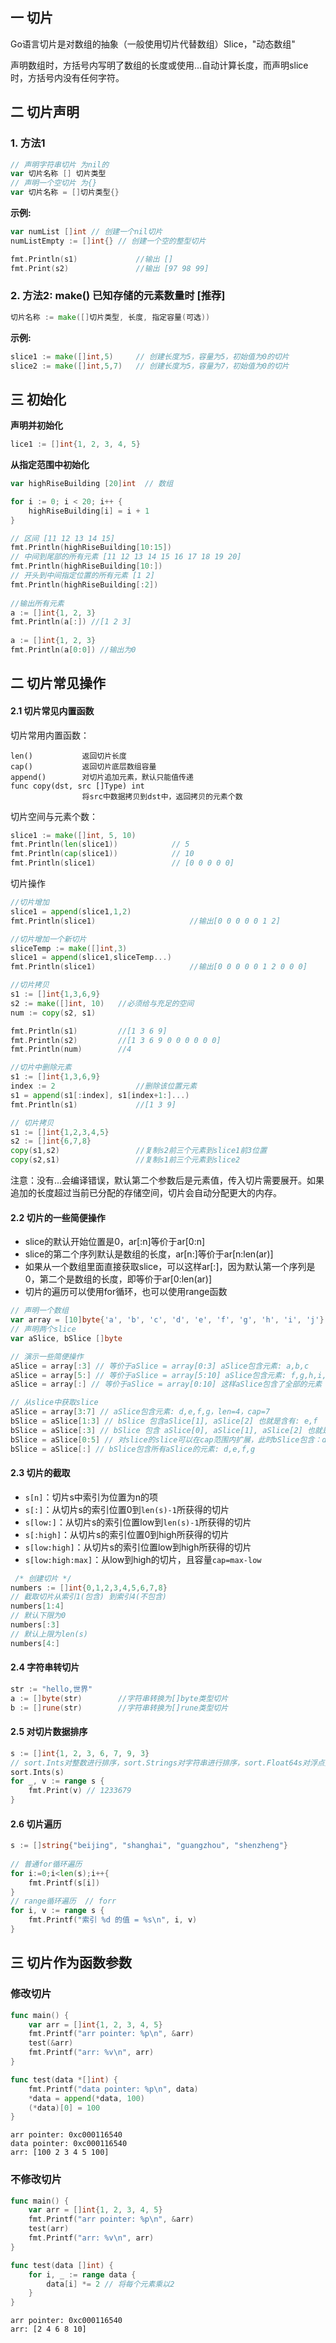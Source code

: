 ## 一 切片

Go语言切片是对数组的抽象（一般使用切片代替数组）Slice，"动态数组"

声明数组时，方括号内写明了数组的长度或使用...自动计算长度，而声明slice时，方括号内没有任何字符。  

## 二 切片声明

### 1. 方法1

```go
// 声明字符串切片 为nil的
var 切片名称 [] 切片类型
// 声明一个空切片 为{}
var 切片名称 = []切片类型{}
```

**示例:**

```go
var numList []int // 创建一个nil切片
numListEmpty := []int{} // 创建一个空的整型切片

fmt.Println(s1)				//输出 []
fmt.Print(s2)				//输出 [97 98 99]
```

### 2.  方法2: make() 已知存储的元素数量时  [推荐]

```go
切片名称 := make([]切片类型, 长度, 指定容量(可选))
```

**示例:**

```go
slice1 := make([]int,5)		// 创建长度为5，容量为5，初始值为0的切片
slice2 := make([]int,5,7)	// 创建长度为5，容量为7，初始值为0的切片
```

## 三 初始化

**声明并初始化**

```go
lice1 := []int{1, 2, 3, 4, 5}
```

**从指定范围中初始化**

```go
var highRiseBuilding [20]int  // 数组

for i := 0; i < 20; i++ {
	highRiseBuilding[i] = i + 1
}

// 区间 [11 12 13 14 15]
fmt.Println(highRiseBuilding[10:15])
// 中间到尾部的所有元素 [11 12 13 14 15 16 17 18 19 20]
fmt.Println(highRiseBuilding[10:])
// 开头到中间指定位置的所有元素 [1 2]
fmt.Println(highRiseBuilding[:2])
 
//输出所有元素
a := []int{1, 2, 3}
fmt.Println(a[:]) //[1 2 3]
 
a := []int{1, 2, 3}
fmt.Println(a[0:0]) //输出为0
```


## 二 切片常见操作

#### 2.1 切片常见内置函数

切片常用内置函数：
```
len()			返回切片长度
cap()			返回切片底层数组容量
append()		对切片追加元素，默认只能值传递
func copy(dst, src []Type) int
				将src中数据拷贝到dst中，返回拷贝的元素个数
```

切片空间与元素个数：
```go
slice1 := make([]int, 5, 10)
fmt.Println(len(slice1))			// 5
fmt.Println(cap(slice1))			// 10
fmt.Println(slice1)					// [0 0 0 0 0]
```

切片操作
```go
//切片增加
slice1 = append(slice1,1,2)
fmt.Println(slice1)						//输出[0 0 0 0 0 1 2]

//切片增加一个新切片
sliceTemp := make([]int,3)
slice1 = append(slice1,sliceTemp...)
fmt.Println(slice1)						//输出[0 0 0 0 0 1 2 0 0 0]

//切片拷贝
s1 := []int{1,3,6,9}
s2 := make([]int, 10)	//必须给与充足的空间
num := copy(s2, s1)

fmt.Println(s1)			//[1 3 6 9]
fmt.Println(s2)			//[1 3 6 9 0 0 0 0 0 0]
fmt.Println(num)		//4

//切片中删除元素
s1 := []int{1,3,6,9}
index := 2					//删除该位置元素
s1 = append(s1[:index], s1[index+1:]...)
fmt.Println(s1)				//[1 3 9]

// 切片拷贝
s1 := []int{1,2,3,4,5}
s2 := []int{6,7,8}
copy(s1,s2) 				//复制s2前三个元素到slice1前3位置
copy(s2,s1)	 				//复制s1前三个元素到slice2
```
注意：没有...会编译错误，默认第二个参数后是元素值，传入切片需要展开。如果追加的长度超过当前已分配的存储空间，切片会自动分配更大的内存。  

#### 2.2 切片的一些简便操作  

- slice的默认开始位置是0，ar[:n]等价于ar[0:n]
- slice的第二个序列默认是数组的长度，ar[n:]等价于ar[n:len(ar)]
- 如果从一个数组里面直接获取slice，可以这样ar[:]，因为默认第一个序列是0，第二个是数组的长度，即等价于ar[0:len(ar)]
- 切片的遍历可以使用for循环，也可以使用range函数  

```go
// 声明一个数组
var array = [10]byte{'a', 'b', 'c', 'd', 'e', 'f', 'g', 'h', 'i', 'j'}
// 声明两个slice
var aSlice, bSlice []byte

// 演示一些简便操作
aSlice = array[:3] // 等价于aSlice = array[0:3] aSlice包含元素: a,b,c
aSlice = array[5:] // 等价于aSlice = array[5:10] aSlice包含元素: f,g,h,i,j
aSlice = array[:] // 等价于aSlice = array[0:10] 这样aSlice包含了全部的元素

// 从slice中获取slice
aSlice = array[3:7] // aSlice包含元素: d,e,f,g，len=4，cap=7
bSlice = aSlice[1:3] // bSlice 包含aSlice[1], aSlice[2] 也就是含有: e,f
bSlice = aSlice[:3] // bSlice 包含 aSlice[0], aSlice[1], aSlice[2] 也就是含有: d,e,f
bSlice = aSlice[0:5] // 对slice的slice可以在cap范围内扩展，此时bSlice包含：d,e,f,g,h
bSlice = aSlice[:] // bSlice包含所有aSlice的元素: d,e,f,g
```

#### 2.3 切片的截取

- `s[n]`：切片s中索引为位置为n的项
- `s[:]`：从切片s的索引位置0到`len(s)-1`所获得的切片
- `s[low:]`：从切片s的索引位置low到`len(s)-1`所获得的切片
- `s[:high]`：从切片s的索引位置0到high所获得的切片
- `s[low:high]`：从切片s的索引位置low到high所获得的切片
- `s[low:high:max]`：从low到high的切片，且容量`cap=max-low`

```go
 /* 创建切片 */
numbers := []int{0,1,2,3,4,5,6,7,8}  
// 截取切片从索引1(包含) 到索引4(不包含)
numbers[1:4]
// 默认下限为0
numbers[:3]
// 默认上限为len(s)
numbers[4:]
```

#### 2.4 字符串转切片  

```go
str := "hello,世界"
a := []byte(str)		//字符串转换为[]byte类型切片
b := []rune(str)		//字符串转换为[]rune类型切片
```

#### 2.5 对切片数据排序　

```go
s := []int{1, 2, 3, 6, 7, 9, 3}
// sort.Ints对整数进行排序，sort.Strings对字符串进行排序，sort.Float64s对浮点数进行排序,sort.Sort对接口类型排序
sort.Ints(s)
for _, v := range s {
    fmt.Print(v) // 1233679
}
```

#### 2.6 切片遍历

```go
s := []string{"beijing", "shanghai", "guangzhou", "shenzheng"}
    
// 普通for循环遍历
for i:=0;i<len(s);i++{
    fmt.Printf(s[i])
}
// range循环遍历  // forr
for i, v := range s {
    fmt.Printf("索引 %d 的值 = %s\n", i, v)
}
```

## 三 切片作为函数参数

### 修改切片

```go
func main() {
	var arr = []int{1, 2, 3, 4, 5}
	fmt.Printf("arr pointer: %p\n", &arr)
	test(&arr)
	fmt.Printf("arr: %v\n", arr)
}

func test(data *[]int) {
	fmt.Printf("data pointer: %p\n", data)
	*data = append(*data, 100)
	(*data)[0] = 100
}
```

```
arr pointer: 0xc000116540
data pointer: 0xc000116540
arr: [100 2 3 4 5 100]
```

### 不修改切片

```go
func main() {
	var arr = []int{1, 2, 3, 4, 5}
	fmt.Printf("arr pointer: %p\n", &arr)
	test(arr)
	fmt.Printf("arr: %v\n", arr)
}

func test(data []int) {
	for i, _ := range data {
		data[i] *= 2 // 将每个元素乘以2
	}
}
```

```
arr pointer: 0xc000116540
arr: [2 4 6 8 10]
```

